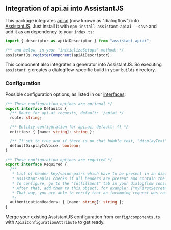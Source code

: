 ## Integration of api.ai into AssistantJS

This package integrates [api.ai][1] (now known as "dialogflow") into [AssistantJS][2]. Just install it with `npm install assistant-apiai --save` and add it as an dependency to your `index.ts`:

```typescript
import { descriptor as apiAiDescriptor } from "assistant-apiai";

/** and below, in your "initializeSetups" method: */
assistantJs.registerComponent(apiAiDescriptor);
```

This component also integrates a generator into AssistantJS. So executing `assistant g` creates a dialogflow-specific build in your `builds` directory.

### Configuration

Possible configuration options, as listed in our [interfaces](src/components/apiai/private-interfaces.ts):

```typescript
/** These configuration options are optional */
export interface Defaults {
  /** Route for api.ai requests, default: '/apiai */
  route: string;

  /** Entitiy configuration for api.ai, default: {} */
  entities: { [name: string]: string };

  /** If set to true and if there is no chat bubble text, "displayText" will be set to the voiceResponse, default: true */
  defaultDisplayIsVoice: boolean;
}

/** These configuration options are required */
export interface Required {
  /**
   * List of header key/value-pairs which have to be present in an dialogflow request.
   * assistant-apiai checks if all headers are present and contain the respective value.
   * To configure, go to the "fulfillment" tab in your dialogflow console and add some secret header keys and (complex) values.
   * After that, add them to this object, for example: {"myFirstSecretHeader": "myVerySecretValue", "mySecondSecretHeader": "mySecondVerySecretValue"}.
   * That way, you are able to verify that an incomming request was really sent by your dialogflow agent.
   */
  authenticationHeaders: { [name: string]: string };
}
```

Merge your existing AssistantJS configuration from `config/components.ts` with `ApiaiConfigurationAttribute` to get ready.

[1]: https://dialogflow.com/
[2]: http://assistantjs.org
